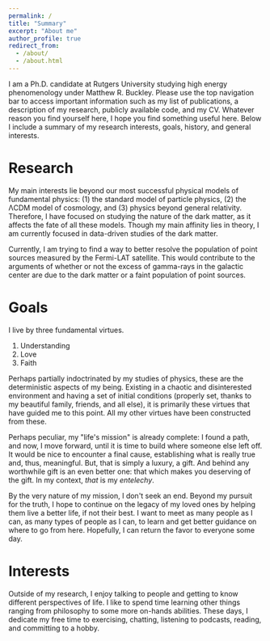 ```yaml
---
permalink: /
title: "Summary"
excerpt: "About me"
author_profile: true
redirect_from: 
  - /about/
  - /about.html
---
```


I am a Ph.D. candidate at Rutgers University studying high energy phenomenology under 
Matthew R. Buckley. Please use the top navigation bar to access important information 
such as my list of publications, a description of my research, publicly available code, 
and my CV. Whatever reason you find yourself here, I hope you find something useful here.
Below I include a summary of my research interests, goals, history, 
and general interests.

Research
======
My main interests lie beyond our most successful physical models of fundamental physics: 
(1) the standard model of particle physics, (2) the ΛCDM model of cosmology, and 
(3) physics beyond general relativity. 
Therefore, I have focused on studying the nature of the dark matter, as it affects the fate of 
all these models. Though my main affinity lies in theory, I am currently focused in data-driven
studies of the dark matter.

Currently, I am trying to find a way to better resolve the population of point sources measured by the
Fermi-LAT satellite. This would contribute to the arguments of whether or not the excess of gamma-rays in the 
galactic center are due to the dark matter or a faint population of point sources. 

Goals
======
I live by three fundamental virtues.

1. Understanding
2. Love
3. Faith

Perhaps partially indoctrinated by my studies of physics, these are the deterministic aspects of my being.
Existing in a chaotic and disinterested environment and having a set of initial conditions 
(properly set, thanks to my beautiful family, friends, and all else), it is primarily these 
virtues that have guided me to this point. All my other virtues have been constructed from these.

Perhaps peculiar, my "life's mission" is already complete: I found a path, and now, I move forward, 
until it is time to build where someone else left off. It would be nice to encounter a final cause, establishing what is
really true and, thus, meaningful. But, that is simply a luxury, a gift. And behind any worthwhile gift is an even better one: 
that which makes you deserving of the gift. In my context, *that* is my *entelechy*. 

By the very nature of my mission, I don't seek an end. Beyond my pursuit for the truth,
I hope to continue on the legacy of my loved ones by helping them live a better life, if not their best. 
I want to meet as many people as I can, as many types of people as I can, to learn and get better guidance
on where to go from here. Hopefully, I can return the favor to everyone some day.


Interests
======
Outside of my research, I enjoy talking to people and getting to know different perspectives of life. 
I like to spend time learning other things ranging from philosophy to some more on-hands abilities. 
These days, I dedicate my free time to exercising, chatting, listening to podcasts, reading, and committing 
to a hobby.


